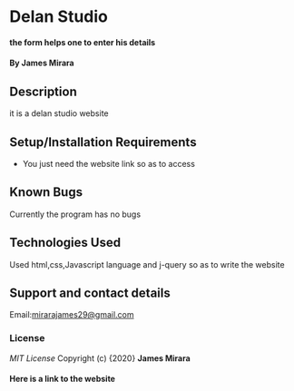 # Delan Studio
#### the form helps one to enter his details 
#### By **James Mirara**
## Description
it is a delan studio website
## Setup/Installation Requirements
* You just need the website link so as to access
## Known Bugs
Currently the program has no bugs
## Technologies Used
Used html,css,Javascript language and j-query so as to write the website
## Support and contact details
Email:mirarajames29@gmail.com
### License
*MIT License*
Copyright (c) {2020} **James Mirara**
#### Here is a link to the website 